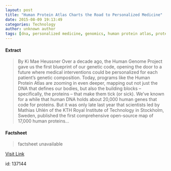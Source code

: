 ```yaml
---
layout: post
title: "Human Protein Atlas Charts the Road to Personalized Medicine"
date: 2015-08-09 19:13:49
categories: Technology
author: unknown author
tags: [dna, personalized medicine, genomics, human protein atlas, proteins, ge healthcare, ge healthcare life sciences]
---
```



#### Extract
>By Ki Mae Heussner Over a decade ago, the Human Genome Project gave us the first blueprint of our genetic code, opening the door to a future where medical interventions could be personalized for each patient’s genetic composition. Today, programs like the Human Protein Atlas are zooming in even deeper, mapping out not just the DNA that defines our bodies, but also the building blocks – specifically, the proteins – that make them tick (or sick). We’ve known for a while that human DNA holds about 20,000 human genes that code for proteins. But it was only late last year that scientists led by Mathias Uhlén of the KTH Royal Institute of Technology in Stockholm, Sweden, published the first comprehensive open-source map of 17,000 human proteins...

#### Factsheet
>factsheet unavailable

[Visit Link](http://www.gereports.com/post/121207657260)

id:  137144


